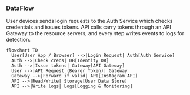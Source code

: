 ### DataFlow
User devices sends login requests to the Auth Service which checks credentials and issues tokens. API calls carry tokens through an API Gateway to the resource servers, and every step writes events to logs for detection.


```mermaid 
flowchart TD
  User[User App / Browser] -->|Login Request| Auth[Auth Service]
  Auth -->|Check creds| DB[Identity DB]
  Auth -->|Issue tokens| Gateway[API Gateway]
  User -->|API Request (Bearer Token)| Gateway
  Gateway -->|Forward if valid| API[Instagram API]
  API -->|Read/Write| Storage[User Data Store]
  API -->|Write logs| Logs[Logging & Monitoring]

